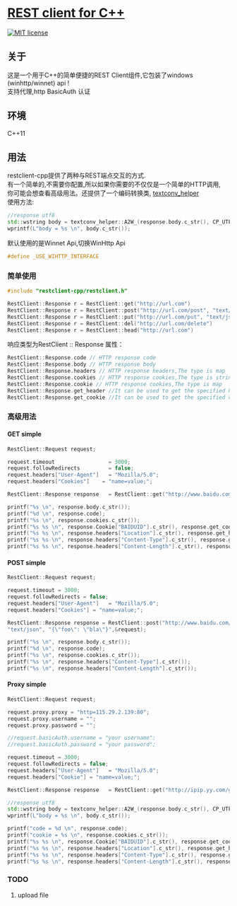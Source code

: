 # [REST client for C++](https://lowboyteam.github.io/restclient-cpp/)
[![MIT license](https://img.shields.io/badge/license-MIT-blue.svg)](http://opensource.org/licenses/MIT)


## 关于
这是一个用于C++的简单便捷的REST Client组件,它包装了windows (winhttp/winnet) api !  
支持代理,http BasicAuth 认证

## 环境
C++11

## 用法
restclient-cpp提供了两种与REST端点交互的方式.  
有一个简单的,不需要你配置,所以如果你需要的不仅仅是一个简单的HTTP调用,  
你可能会想查看高级用法。还提供了一个编码转换类,  [textconv_helper](https://github.com/hpsocket/cpp_utils/blob/master/textconv_helper.hpp "Title")  
使用方法:
```cpp
//response utf8
std::wstring body = textconv_helper::A2W_(response.body.c_str(), CP_UTF8);
wprintf(L"body = %s \n", body.c_str());
```
默认使用的是Winnet Api,切换WinHttp Api
```cpp
#define _USE_WIHTTP_INTERFACE
```
### 简单使用

```cpp
#include "restclient-cpp/restclient.h"

RestClient::Response r = RestClient::get("http://url.com")
RestClient::Response r = RestClient::post("http://url.com/post", "text/json", "{\"foo\": \"bla\"}")
RestClient::Response r = RestClient::put("http://url.com/put", "text/json", "{\"foo\": \"bla\"}")
RestClient::Response r = RestClient::del("http://url.com/delete")
RestClient::Response r = RestClient::head("http://url.com")
```

响应类型为RestClient :: Response
属性：

```cpp
RestClient::Response.code // HTTP response code
RestClient::Response.body // HTTP response body
RestClient::Response.headers // HTTP response headers,The type is map
RestClient::Response.cookies // HTTP response cookies,The type is string
RestClient::Response.cookie // HTTP response cookies,The type is map
RestClient::Response.get_header //It can be used to get the specified header value
RestClient::Response.get_cookie //It can be used to get the specified cookie value
```

### 高级用法

#### GET simple
```cpp
RestClient::Request request;

request.timeout     	        = 3000;
request.followRedirects     	= false;
request.headers["User-Agent"]	= "Mozilla/5.0";
request.headers["Cookies"]	  = "name=value;";

RestClient::Response response	= RestClient::get("http://www.baidu.com", &request);

printf("%s \n", response.body.c_str());
printf("%d \n", response.code);
printf("%s \n", response.cookies.c_str());
printf("%s %s \n", response.Cookie["BAIDUID"].c_str(), response.get_cookie("BAIDUID").c_str());
printf("%s %s \n", response.headers["Location"].c_str(), response.get_header("Location").c_str());
printf("%s %s \n", response.headers["Content-Type"].c_str(), response.get_header("Content-Type").c_str());
printf("%s %s \n", response.headers["Content-Length"].c_str(), response.get_header("Content-Length").c_str());
```

#### POST simple
```cpp
RestClient::Request request;

request.timeout	= 3000;
request.followRedirects	= false;
request.headers["User-Agent"]	= "Mozilla/5.0";
request.headers["Cookies"] = "name=value;";

RestClient::Response response = RestClient::post("http://www.baidu.com/post.php",
"text/json", "{\"foo\": \"bla\"}",&request);

printf("%s \n", response.body.c_str());
printf("%d \n", response.code);
printf("%s \n", response.cookies.c_str());
printf("%s \n", response.headers["Content-Type"].c_str());
printf("%s \n", response.headers["Content-Length"].c_str());
```

#### Proxy simple

```cpp
RestClient::Request request;

request.proxy.proxy = "http=115.29.2.139:80";
request.proxy.username = "";
request.proxy.password = "";

//request.basicAuth.username = "your username";
//request.basicAuth.password = "your password";

request.timeout	= 3000;
request.followRedirects	= false;
request.headers["User-Agent"]	= "Mozilla/5.0";
request.headers["Cookie"] = "name=value;";

RestClient::Response response	= RestClient::get("http://ipip.yy.com/get_ip_info.php", &request);

//response utf8
std::wstring body = textconv_helper::A2W_(response.body.c_str(), CP_UTF8);
wprintf(L"body = %s \n", body.c_str());

printf("code = %d \n", response.code);
printf("cookie = %s \n", response.cookies.c_str());
printf("%s %s \n", response.Cookie["BAIDUID"].c_str(), response.get_cookie("BAIDUID").c_str());
printf("%s %s \n", response.headers["Location"].c_str(), response.get_header("Location").c_str());
printf("%s %s \n", response.headers["Content-Type"].c_str(), response.get_header("Content-Type").c_str());
printf("%s %s \n", response.headers["Content-Length"].c_str(), response.get_header("Content-Length").c_str());

```

### TODO
1.  upload file
